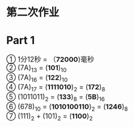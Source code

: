 # 第二次作业

# Part 1
<font size = "4">① 1分12秒 = （**72000**)毫秒  </font>  
<font size = "4">② (7A)<sub>13</sub> = (**101**)<sub>10</sub>  </font>  
<font size = "4">③ (7A)<sub>16</sub> = (**122**)<sub>10</sub>  </font>  
<font size = "4">④ (7A)<sub>17</sub> = (**1111010**)<sub>2</sub> = (**172**)<sub>8</sub>  </font>  
<font size = "4">⑤ (1011011)<sub>2</sub> = (**133**)<sub>8</sub> = (**5B**)<sub>16</sub>  </font>  
<font size = "4">⑥ (678)<sub>10</sub> = (**1010100110**)<sub>2</sub> = (**1246**)<sub>8</sub>  </font>  
<font size = "4">⑦ (111)<sub>2</sub> + (101)<sub>2</sub>  = (**1100**)<sub>2</sub>  </font>  
